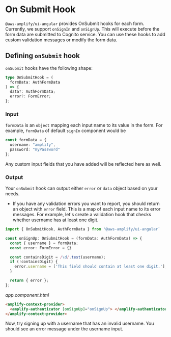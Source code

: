 # On Submit Hook

`@aws-amplify/ui-angular` provides OnSubmit hooks for each form. Currently, we support `onSignIn` and `onSignUp`. This will execute before the form data are submitted to Cognito service. You can use these hooks to add custom validation messages or modify the form data.

## Defining `onSubmit` hook

`onSubmit` hooks have the following shape:

```typescript
type OnSubmitHook = (
  formData: AuthFormData
) => {
  data?: AuthFormData;
  error?: FormError;
};
```

### Input

`formData` is an `object` mapping each input name to its value in the form. For example, `formData` of default `signIn` component would be

```ts
const formData = {
  username: "amplify",
  password: "myPassword"
};
```

Any custom input fields that you have added will be reflected here as well.

### Output

Your `onSubmit` hook can output either `error` or `data` object based on your needs.

- If you have any validation errors you want to report, you should return an object with `error` field. This is a map of each input name to its error messages. For example, let's create a validation hook that checks whether username has at least one digit.

```typescript
import { OnSubmitHook, AuthFormData } from '@aws-amplify/ui-angular`

const onSignUp: OnSubmitHook = (formData: AuthFormData) => {
  const { username } = formData;
  const error: FormError = {}

  const containsDigit = /\d/.test(username);
  if (!containsDigit) {
    error.username = ['This field should contain at least one digit.'];
  }

  return { error };
};
```

_app.component.html_

```html
<amplify-context-provider>
  <amplify-authenticator [onSignUp]="onSignUp"> </amplify-authenticator>
</amplify-context-provider>
```

Now, try signing up with a username that has an invalid username. You should see an error message under the username input.
